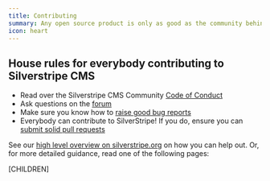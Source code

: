 ```yaml
---
title: Contributing
summary: Any open source product is only as good as the community behind it. You can participate by sharing  code, ideas, or simply helping others. No matter what your skill level is, every contribution counts.
icon: heart
---
```


## House rules for everybody contributing to Silverstripe CMS
 * Read over the Silverstripe CMS Community [Code of Conduct](/project_governance/code_of_conduct) 
 * Ask questions on the [forum](https://forum.silverstripe.org/)
 * Make sure you know how to [raise good bug reports](issues_and_bugs)
 * Everybody can contribute to SilverStripe! If you do, ensure you can [submit solid pull requests](code)

See our [high level overview on silverstripe.org](https://www.silverstripe.org/community/contributing-to-silverstripe/)
on how you can help out. Or, for more detailed guidance, read one of the following pages:

[CHILDREN]

